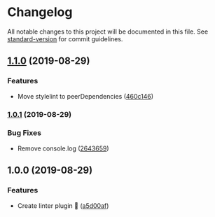 # Changelog

All notable changes to this project will be documented in this file. See [standard-version](https://github.com/conventional-changelog/standard-version) for commit guidelines.

## [1.1.0](https://github.com/jantimon/stylelint-safari-background-clip/compare/v1.0.1...v1.1.0) (2019-08-29)


### Features

* Move stylelint to peerDependencies ([460c146](https://github.com/jantimon/stylelint-safari-background-clip/commit/460c146))

### [1.0.1](https://github.com/jantimon/stylelint-safari-background-clip/compare/v1.0.0...v1.0.1) (2019-08-29)


### Bug Fixes

* Remove console.log ([2643659](https://github.com/jantimon/stylelint-safari-background-clip/commit/2643659))

## 1.0.0 (2019-08-29)


### Features

* Create linter plugin 🚀 ([a5d00af](https://github.com/jantimon/stylelint-safari-background-clip/commit/a5d00af))
